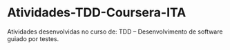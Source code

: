 # Atividades-TDD-Coursera-ITA
Atividades desenvolvidas no curso de: TDD – Desenvolvimento de software guiado por testes. 
